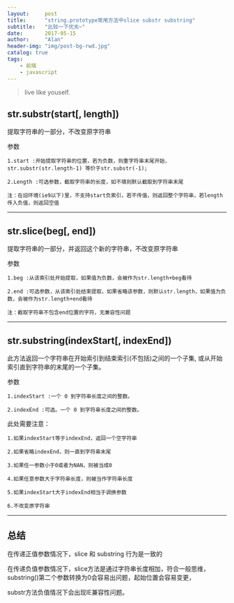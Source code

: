 ```yaml
---
layout:     post
title:      "string.prototype常用方法中slice substr substring"
subtitle:   "比较一下优劣~"
date:       2017-05-15
author:     "Alan"
header-img: "img/post-bg-rwd.jpg"
catalog: true
tags:
    - 前端
    - javascript
---
```


> live like youself. 

## str.substr(start[, length])

提取字符串的一部分，不改变原字符串

参数

```
1.start :开始提取字符串的位置，若为负数，则重字符串末尾开始，str.substr(str.length-1) 等价于str.substr(-1);

2.Length :可选参数，截取字符串的长度，如不填则默认截取到字符串末尾

注：在旧环境(ie9以下)里，不支持start负索引，若不传值，则返回整个字符串，若length传入负值，则返回空值
```

---

## str.slice(beg[, end])

提取字符串的一部分，并返回这个新的字符串，不改变原字符串

参数

```
1.beg :从该索引处开始提取，如果值为负数，会被作为str.length+beg看待

2.end :可选参数，从该索引处结束提取，如果省略该参数，则默认str.length，如果值为负数，会被作为str.length+end看待

注：截取字符串不包含end位置的字符，无兼容性问题
```

---

## str.substring(indexStart[, indexEnd])

此方法返回一个字符串在开始索引到结束索引(不包括)之间的一个子集, 或从开始索引直到字符串的末尾的一个子集。

参数  

```
1.indexStart :一个 0 到字符串长度之间的整数。

2.indexEnd :可选。一个 0 到字符串长度之间的整数。
```

此处需要注意：

    1.如果indexStart等于indexEnd，返回一个空字符串

    2.如果省略indexEnd，则一直到字符串末尾
    
    3.如果任一参数小于0或者为NAN，则被当成0

    4.如果任意参数大于字符串长度，则被当作字符串长度

    5.如果indexStart大于indexEnd相当于调换参数

    6.不改变原字符串

---

## 总结

在传递正值参数情况下，slice 和 substring  行为是一致的

在传递负值参数情况下，slice方法是通过字符串长度相加，符合一般思维，substring()第二个参数转换为0会容易出问题，起始位置会容易变更，

substr方法负值情况下会出现IE兼容性问题。